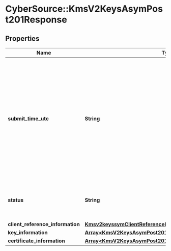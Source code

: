 # CyberSource::KmsV2KeysAsymPost201Response

## Properties
Name | Type | Description | Notes
------------ | ------------- | ------------- | -------------
**submit_time_utc** | **String** | Time of request in UTC. Format: &#x60;YYYY-MM-DDThh:mm:ssZ&#x60; **Example** &#x60;2016-08-11T22:47:57Z&#x60; equals August 11, 2016, at 22:47:57 (10:47:57 p.m.). The &#x60;T&#x60; separates the date and the time. The &#x60;Z&#x60; indicates UTC.  Returned by Cybersource for all services.  | [optional] 
**status** | **String** | The status of the submitted transaction.  Possible values:  - ACCEPTED  | [optional] 
**client_reference_information** | [**Kmsv2keyssymClientReferenceInformation**](Kmsv2keyssymClientReferenceInformation.md) |  | [optional] 
**key_information** | [**Array&lt;KmsV2KeysAsymPost201ResponseKeyInformation&gt;**](KmsV2KeysAsymPost201ResponseKeyInformation.md) |  | [optional] 
**certificate_information** | [**Array&lt;KmsV2KeysAsymPost201ResponseCertificateInformation&gt;**](KmsV2KeysAsymPost201ResponseCertificateInformation.md) |  | [optional] 


